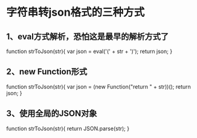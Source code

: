 # 字符串转json格式的三种方式

## 1、eval方式解析，恐怕这是最早的解析方式了
function strToJson(str){ 
var json = eval('(' + str + ')'); 
return json; 
} 

## 2、new Function形式
function strToJson(str){ 
var json = (new Function("return " + str))(); 
return json; 
} 

## 3、使用全局的JSON对象
function strToJson(str){ 
return JSON.parse(str); 
} 
